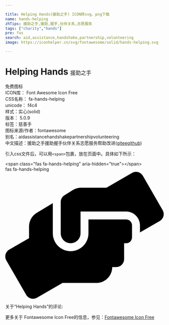 ```yaml
---

title: Helping Hands(援助之手) ICON转svg、png下载
name: hands-helping
zhTips: 援助之手,援助,握手,伙伴关系,志愿服务
tags: ["charity","hands"]
pre: fas
search: aid,assistance,handshake,partnership,volunteering
image: https://iconhelper.cn/svg/fontawesome/solid/hands-helping.svg

---
```


# Helping Hands  <small style="font-size: 60%;font-weight: 100">援助之手</small>


<div class="detail-page">
<p>
<span><span class="badge-success badge">免费图标</span> </span>
<br/>
<span>
ICON库：
<span class="badge-secondary badge">Font Awesome Icon Free</span> 
</span>
<br/>
<span>
CSS名称：
<span class="badge-secondary badge">fa-hands-helping</span> 
</span>
<br/>
<span>
unicode：
<span class="badge-secondary badge">f4c4</span> 
<copy-btn content='f4c4' btn-title=""></copy-btn>
<copy-btn :content='String.fromCodePoint(parseInt("f4c4", 16))' btn-title="复制U"></copy-btn>
</span><br/><span>样式：<span class="badge-light badge">实心(solid)</span></span>
<br/>
<span>
版本：
<span class="badge-secondary badge">5.0.9</span> 
</span><br/><span>标签：<span class="badge-light badge"><router-link to="/tags/charity.html">慈善</router-link></span><span class="badge-light badge"><router-link to="/tags/hands.html">手</router-link></span></span>
<br/>
<span>图标来源/作者：<span class="badge-light badge">fontawesome</span></span> 
<br/>
<span>别名：<span class="badge-light badge">aid</span><span class="badge-light badge">assistance</span><span class="badge-light badge">handshake</span><span class="badge-light badge">partnership</span><span class="badge-light badge">volunteering</span></span><br/><span class="zh-detail">中文描述：<span class="badge-primary badge">援助之手</span><span class="badge-primary badge">援助</span><span class="badge-primary badge">握手</span><span class="badge-primary badge">伙伴关系</span><span class="badge-primary badge">志愿服务</span><span class="help-link"><span>帮助改进</span>(<a href="https://gitee.com/liuwave/icon-helper/edit/master/json/fontawesome/solid/hands-helping.json" target="_blank" rel="noopener noreferrer">gitee</a><a href="https://github.com/liuwave/icon-helper/edit/master/json/fontawesome/solid/hands-helping.json" target="_blank" rel="noopener noreferrer">github</a></span>)</span><br/>
</p>
</div>
<div class="alert alert-dark">
  <i class="fas fa-hands-helping fa-xs"></i>
  <i class="fas fa-hands-helping fa-sm"></i>
  <i class="fas fa-hands-helping fa-lg"></i>
  <i class="fas fa-hands-helping fa-2x"></i>
  <i class="fas fa-hands-helping fa-3x"></i>
  <i class="fas fa-hands-helping fa-5x"></i>
  <i class="fas fa-hands-helping fa-7x"></i>
</div>
<div>
  <p>引入css文件后，可以用<code>&lt;span&gt;</code>包裹，放在页面中。具体如下所示：    
  </p>
  <div class="alert alert-primary" style="font-size: 14px">
    &lt;span class="fas fa-hands-helping" aria-hidden="true"&gt;&lt;/span&gt;
    <copy-btn content='<span class="fas fa-hands-helping" aria-hidden="true"></span>'></copy-btn>
  </div>
  <div class="alert alert-secondary">
    <i class="fas fa-hands-helping"
    style="font-size: 24px"
    aria-hidden="true"></i> fas fa-hands-helping
    <copy-btn content="fas fa-hands-helping" btn-title="复制图标名称"></copy-btn>
  </div>
</div>
<div id="svg" class="svg-wrap">
<svg xmlns="http://www.w3.org/2000/svg" viewBox="0 0 640 512"><path d="M488 192H336v56c0 39.7-32.3 72-72 72s-72-32.3-72-72V126.4l-64.9 39C107.8 176.9 96 197.8 96 220.2v47.3l-80 46.2C.7 322.5-4.6 342.1 4.3 357.4l80 138.6c8.8 15.3 28.4 20.5 43.7 11.7L231.4 448H368c35.3 0 64-28.7 64-64h16c17.7 0 32-14.3 32-32v-64h8c13.3 0 24-10.7 24-24v-48c0-13.3-10.7-24-24-24zm147.7-37.4L555.7 16C546.9.7 527.3-4.5 512 4.3L408.6 64H306.4c-12 0-23.7 3.4-33.9 9.7L239 94.6c-9.4 5.8-15 16.1-15 27.1V248c0 22.1 17.9 40 40 40s40-17.9 40-40v-88h184c30.9 0 56 25.1 56 56v28.5l80-46.2c15.3-8.9 20.5-28.4 11.7-43.7z"/></svg>
</div>
<detail full-name='fa-hands-helping'></detail>
<div>
<p>关于“Helping Hands”的评论:</p>
</div>
<Vssue title="关于“Helping Hands”的评论" ></Vssue>    
<div><p>更多关于  Fontawesome Icon Free的信息，参见：<a target="_blank" href="https://iconhelper.cn/fontawesome.html">Fontawesome Icon Free</a>
</p></div>
